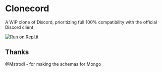 # Clonecord
A WIP clone of Discord, prioritizing full 100% compatibility with the official Discord client

[![Run on Repl.it](https://repl.it/badge/github/relativexd2/clonecord)](https://repl.it/github/relativexd2/clonecord)

## Thanks
@Mstrodl - for making the schemas for Mongo